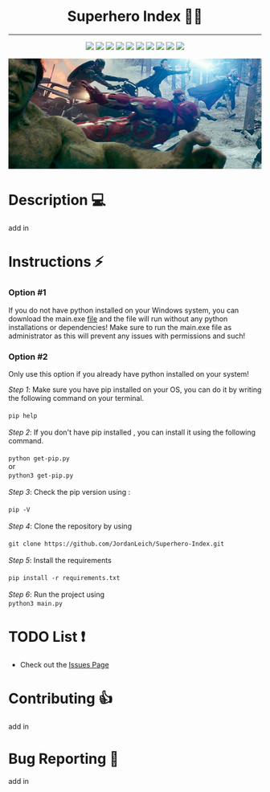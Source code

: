 <h1 align="center">
    Superhero Index 🦸‍♂️
</h1>
<hr>
<p align="center">
    <img src="https://img.shields.io/github/license/jordanleich/Superhero-Index">
    <img src="https://img.shields.io/github/contributors/jordanleich/Superhero-Index">
    <img src="https://img.shields.io/badge/-Heroic-brightgreen">    
    <img src="https://img.shields.io/github/languages/code-size/JordanLeich/Superhero-Index">    
    <img src="https://img.shields.io/github/repo-size/JordanLeich/Superhero-Index"> 
    <img src="https://img.shields.io/tokei/lines/github/JordanLeich/Superhero-Index?label=lines%20of%20code">
    <img src="https://img.shields.io/github/stars/jordanleich/Superhero-Index?style=socialhttps://img.shields.io/tokei/lines/github/JordanLeich/Superhero-Index?label=lines%20of%20code"> 
    <img src="https://img.shields.io/github/stars/jordanleich?label=user%20stars&style=social"> 
    <img src="https://img.shields.io/github/v/release/jordanleich/Superhero-Index?include_prereleases"> 
    <img src="https://img.shields.io/github/last-commit/jordanleich/Superhero-Index">    
</p>

<p align="center">
    <img src="images/gif.gif" alt="wallpaper">
</p>


# Description 💻
add in

# Instructions ⚡
### Option #1
If you do not have python installed on your Windows system, you can download the main.exe [file](https://github.com/JordanLeich/Superhero-Index/blob/main/main.exe) and the file will run without any python installations or dependencies! Make sure to run the main.exe file as administrator as this will prevent any issues with permissions and such!

### Option #2
Only use this option if you already have python installed on your system!

  *Step 1*:
    Make sure you have pip installed on your OS, you can do it by writing the following command on your terminal.<br/><br/>
    ```
    pip help
    ```<br/><br/>
   *Step 2*:
    If you don't have pip installed , you can install it using the following command.<br/><br/>
    ```
    python get-pip.py
    ```
    <br/>or <br/>
    ```
    python3 get-pip.py
    ```<br/><br/>
   *Step 3*:
    Check the pip version using :<br/><br/>
    ```
    pip -V
    ```<br/><br/>
    *Step 4*:
      Clone the repository by using <br/><br/>
      ```
      git clone https://github.com/JordanLeich/Superhero-Index.git
      ```<br/><br/>
     *Step 5*:
      Install the requirements<br/><br/>
      ```
      pip install -r requirements.txt
      ```<br/><br/>
     *Step 6*:
      Run the project using<br/>
      ```
      python3 main.py
      ```

# TODO List ❗ 
- Check out the [Issues Page](https://github.com/JordanLeich/Superhero-Index/issues/1)

# Contributing 👍
add in

# Bug Reporting 🐞
add in
